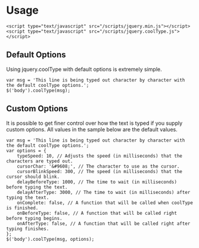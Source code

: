 # Usage

    <script type="text/javascript" src="/scripts/jquery.min.js"></script>
    <script type="text/javascript" src="/scripts/jquery.coolType.js"></script>

## Default Options

Using jquery.coolType with default options is extremely simple.

    var msg = 'This line is being typed out character by character with the default coolType options.';
    $('body').coolType(msg);

## Custom Options

It is possible to get finer control over how the text is typed if you supply custom options. All values in the sample below are the default values.

    var msg = 'This line is being typed out character by character with the default coolType options.';
    var options = {
        typeSpeed: 10, // Adjusts the speed (in milliseconds) that the characters are typed out.
        cursorChar: '&#9608;', // The character to use as the cursor.
        cursorBlinkSpeed: 300, // The speed (in milliseconds) that the cursor should blink.
        delayBeforeType: 1000, // The time to wait (in milliseconds) before typing the text.
        delayAfterType: 3000, // The time to wait (in milliseconds) after typing the text.
        onComplete: false, // A function that will be called when coolType is finished.
        onBeforeType: false, // A function that will be called right before typing begins.
        onAfterType: false, // A function that will be called right after typing finishes.
    };
    $('body').coolType(msg, options);